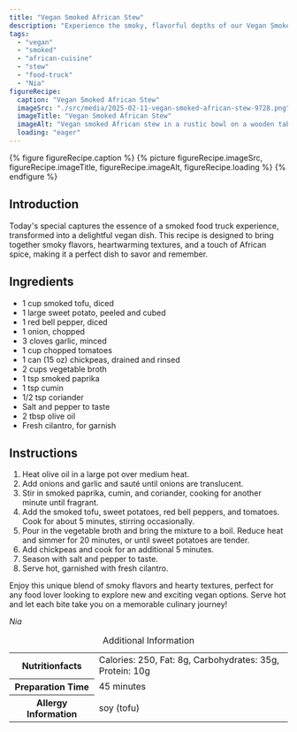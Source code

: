 ```yaml
---
title: "Vegan Smoked African Stew"
description: "Experience the smoky, flavorful depths of our Vegan Smoked African Stew, a perfect blend of spices and textures that captures the essence of a food truck special. Ideal for any vegan craving a taste of Africa."
tags:
  - "vegan"
  - "smoked"
  - "african-cuisine"
  - "stew"
  - "food-truck"
  - "Nia"
figureRecipe: 
  caption: "Vegan Smoked African Stew"
  imageSrc: "./src/media/2025-02-11-vegan-smoked-african-stew-9728.png"
  imageTitle: "Vegan Smoked African Stew"
  imageAlt: "Vegan smoked African stew in a rustic bowl on a wooden table, garnished with cilantro, highlighted by warm lighting, with a blurred background."
  loading: "eager"
---
```


{% figure figureRecipe.caption %}
{% picture figureRecipe.imageSrc, figureRecipe.imageTitle, figureRecipe.imageAlt, figureRecipe.loading %}
{% endfigure %}

## Introduction

Today's special captures the essence of a smoked food truck experience, transformed into a delightful vegan dish. This recipe is designed to bring together smoky flavors, heartwarming textures, and a touch of African spice, making it a perfect dish to savor and remember.

## Ingredients

- 1 cup smoked tofu, diced
- 1 large sweet potato, peeled and cubed
- 1 red bell pepper, diced
- 1 onion, chopped
- 3 cloves garlic, minced
- 1 cup chopped tomatoes
- 1 can (15 oz) chickpeas, drained and rinsed
- 2 cups vegetable broth
- 1 tsp smoked paprika
- 1 tsp cumin
- 1/2 tsp coriander
- Salt and pepper to taste
- 2 tbsp olive oil
- Fresh cilantro, for garnish

## Instructions

1. Heat olive oil in a large pot over medium heat.
2. Add onions and garlic and sauté until onions are translucent.
3. Stir in smoked paprika, cumin, and coriander, cooking for another minute until fragrant.
4. Add the smoked tofu, sweet potatoes, red bell peppers, and tomatoes. Cook for about 5 minutes, stirring occasionally.
5. Pour in the vegetable broth and bring the mixture to a boil. Reduce heat and simmer for 20 minutes, or until sweet potatoes are tender.
6. Add chickpeas and cook for an additional 5 minutes.
7. Season with salt and pepper to taste.
8. Serve hot, garnished with fresh cilantro.

Enjoy this unique blend of smoky flavors and hearty textures, perfect for any food lover looking to explore new and exciting vegan options. Serve hot and let each bite take you on a memorable culinary journey!

*Nia*

<table><caption class='sr-only'>Additional Information</caption><tr><th>Nutritionfacts</th><td>Calories: 250, Fat: 8g, Carbohydrates: 35g, Protein: 10g&nbsp;</td></tr><tr><th>Preparation Time</th><td>45 minutes&nbsp;</td></tr><tr><th>Allergy Information</th><td>soy (tofu)&nbsp;</td></tr></table>

